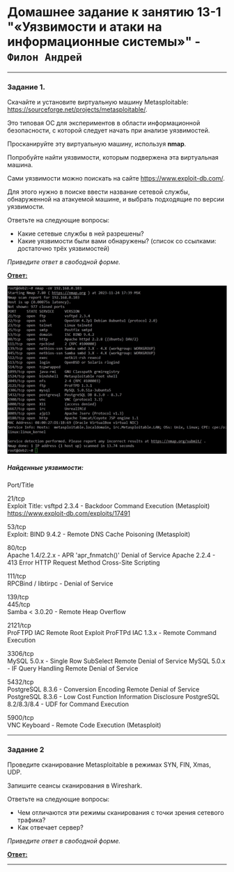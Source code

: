 # Домашнее задание к занятию 13-1 "«Уязвимости и атаки на информационные системы»" - `Филон Андрей`  

---

### Задание 1. 

Скачайте и установите виртуальную машину Metasploitable: https://sourceforge.net/projects/metasploitable/.

Это типовая ОС для экспериментов в области информационной безопасности, с которой следует начать при анализе уязвимостей.

Просканируйте эту виртуальную машину, используя **nmap**.

Попробуйте найти уязвимости, которым подвержена эта виртуальная машина.

Сами уязвимости можно поискать на сайте https://www.exploit-db.com/.

Для этого нужно в поиске ввести название сетевой службы, обнаруженной на атакуемой машине, и выбрать подходящие по версии уязвимости.

Ответьте на следующие вопросы:

- Какие сетевые службы в ней разрешены?
- Какие уязвимости были вами обнаружены? (список со ссылками: достаточно трёх уязвимостей)
  
*Приведите ответ в свободной форме.*  

<ins>**Ответ:**</ins>

![1](https://github.com/AndreyFilon/13-01/blob/main/ports-services.jpg)  

##### Найденные уязвимости:  
Port/Title  

21/tcp  
Exploit Title: vsftpd 2.3.4 - Backdoor Command Execution (Metasploit)
https://www.exploit-db.com/exploits/17491

53/tcp  
Exploit: BIND 9.4.2 - Remote DNS Cache Poisoning (Metasploit) 

80/tcp  
Apache 1.4/2.2.x - APR 'apr_fnmatch()' Denial of Service
Apache 2.2.4 - 413 Error HTTP Request Method Cross-Site Scripting 

111/tcp  
RPCBind / libtirpc - Denial of Service

139/tcp  
445/tcp  
Samba < 3.0.20 - Remote Heap Overflow

2121/tcp    
ProFTPD IAC Remote Root Exploit
ProFTPd IAC 1.3.x - Remote Command Execution

3306/tcp   
MySQL 5.0.x - Single Row SubSelect Remote Denial of Service 
MySQL 5.0.x - IF Query Handling Remote Denial of Service 

5432/tcp  
PostgreSQL 8.3.6 - Conversion Encoding Remote Denial of Service
PostgreSQL 8.3.6 - Low Cost Function Information Disclosure
PostgreSQL 8.2/8.3/8.4 - UDF for Command Execution

5900/tcp  
VNC Keyboard - Remote Code Execution (Metasploit)

---

### Задание 2

Проведите сканирование Metasploitable в режимах SYN, FIN, Xmas, UDP.

Запишите сеансы сканирования в Wireshark.

Ответьте на следующие вопросы:

- Чем отличаются эти режимы сканирования с точки зрения сетевого трафика?
- Как отвечает сервер?

*Приведите ответ в свободной форме.*

<ins>**Ответ:**</ins>  

---
